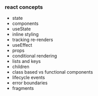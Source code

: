### react concepts

- state
- components
- useState
- inline styling
- tracking re-renders
- useEffect
- props
- conditional rendering
- lists and keys
- children
- class based vs functional components
- lifecycle events
- error boundaries
- fragments
